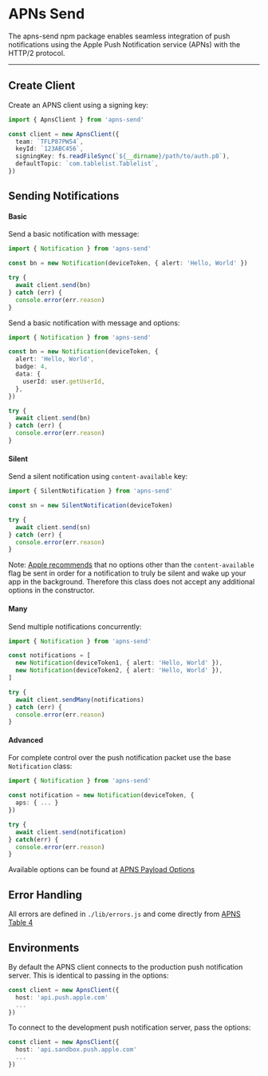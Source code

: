 # APNs Send

The apns-send npm package enables seamless integration of push notifications using the Apple Push Notification service (APNs) with the HTTP/2 protocol.

---

## Create Client

Create an APNS client using a signing key:

```typescript
import { ApnsClient } from 'apns-send'

const client = new ApnsClient({
  team: `TFLP87PW54`,
  keyId: `123ABC456`,
  signingKey: fs.readFileSync(`${__dirname}/path/to/auth.p8`),
  defaultTopic: `com.tablelist.Tablelist`,
})
```

## Sending Notifications

#### Basic

Send a basic notification with message:

```typescript
import { Notification } from 'apns-send'

const bn = new Notification(deviceToken, { alert: 'Hello, World' })

try {
  await client.send(bn)
} catch (err) {
  console.error(err.reason)
}
```

Send a basic notification with message and options:

```typescript
import { Notification } from 'apns-send'

const bn = new Notification(deviceToken, {
  alert: 'Hello, World',
  badge: 4,
  data: {
    userId: user.getUserId,
  },
})

try {
  await client.send(bn)
} catch (err) {
  console.error(err.reason)
}
```

#### Silent

Send a silent notification using `content-available` key:

```typescript
import { SilentNotification } from 'apns-send'

const sn = new SilentNotification(deviceToken)

try {
  await client.send(sn)
} catch (err) {
  console.error(err.reason)
}
```

Note: [Apple recommends](https://developer.apple.com/documentation/usernotifications/setting_up_a_remote_notification_server/pushing_background_updates_to_your_app#2980040) that no options other than the `content-available` flag be sent in order for a notification to truly be silent and wake up your app in the background. Therefore this class does not accept any additional options in the constructor.

#### Many

Send multiple notifications concurrently:

```typescript
import { Notification } from 'apns-send'

const notifications = [
  new Notification(deviceToken1, { alert: 'Hello, World' }),
  new Notification(deviceToken2, { alert: 'Hello, World' }),
]

try {
  await client.sendMany(notifications)
} catch (err) {
  console.error(err.reason)
}
```

#### Advanced

For complete control over the push notification packet use the base `Notification` class:

```typescript
import { Notification } from 'apns-send'

const notification = new Notification(deviceToken, {
  aps: { ... }
})

try {
  await client.send(notification)
} catch(err) {
  console.error(err.reason)
}
```

Available options can be found at [APNS Payload Options](https://developer.apple.com/documentation/usernotifications/setting_up_a_remote_notification_server/generating_a_remote_notification#2943363)

## Error Handling

All errors are defined in `./lib/errors.js` and come directly from [APNS Table 4](https://developer.apple.com/documentation/usernotifications/setting_up_a_remote_notification_server/handling_notification_responses_from_apns#3394535)

## Environments

By default the APNS client connects to the production push notification server. This is identical to passing in the options:

```typescript
const client = new ApnsClient({
  host: 'api.push.apple.com'
  ...
})
```

To connect to the development push notification server, pass the options:

```typescript
const client = new ApnsClient({
  host: 'api.sandbox.push.apple.com'
  ...
})
```
